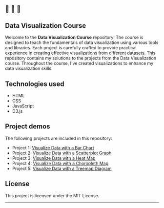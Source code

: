 🔔 🔔 🔔
---

## Data Visualization Course

Welcome to the **Data Visualization Course** repository! The course is designed to teach the fundamentals of data visualization using various tools and libraries. Each project is carefully crafted to provide practical experience in creating effective visualizations from different datasets.
This repository contains my solutions to the projects from the Data Visualization course. Throughout the course, I've created visualizations to enhance my data visualization skills.


## Technologies used

- HTML
- CSS
- JavaScript
- D3.js

## Project demos

The following projects are included in this repository:

- Project 1: [Visualize Data with a Bar Chart ](https://elenacoder.github.io/data-vizualization-d3.js/bar-chart/)
- Project 2: [Visualize Data with a Scatterplot Graph](https://elenacoder.github.io/data-vizualization-d3.js/scatterplot-graph/)
- Project 3: [Visualize Data with a Heat Map](https://elenacoder.github.io/data-vizualization-d3.js/heap-map/)
- Project 4: [Visualize Data with a Choropleth Map](https://elenacoder.github.io/data-vizualization-d3.js/choropleth-map/)
- Project 5: [Visualize Data with a Treemap Diagram](https://elenacoder.github.io/data-vizualization-d3.js/treemap-diagram/)



## License

This project is licensed under the MIT License.

---